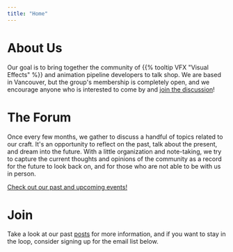 ```yaml
---
title: "Home"
---
```


# About Us

Our goal is to bring together the community of {{% tooltip VFX "Visual Effects" %}} and animation pipeline developers to talk shop. We are based in Vancouver, but the group's membership is completely open, and we encourage anyone who is interested to come by and <a class="button" href="javascript:signup();">join the discussion</a>!

# The Forum

Once every few months, we gather to discuss a handful of topics related to our craft. It's an opportunity to reflect on the past, talk about the present, and dream into the future. With a little organization and note-taking, we try to capture the current thoughts and opinions of the community as a record for the future to look back on, and for those who are not able to be with us in person.

[Check out our past and upcoming events!](http://pipe-dev.eventbrite.com )

# Join

Take a look at our past [posts](/posts) for more information, and if you want to stay in the loop, consider signing up for the email list below.
